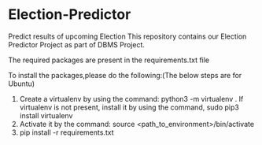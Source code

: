 # Election-Predictor
Predict results of upcoming Election
This repository contains our Election Predictor Project as part of DBMS Project.

The required packages are present in the requirements.txt file

To install the packages,please do the following:(The below steps are for Ubuntu)

1. Create a virtualenv by using the command: python3 -m virtualenv <environment name>. If virtualenv is not present, install it by using the command, sudo pip3 install virtualenv 
2. Activate it by the command: source <path_to_environment>/bin/activate
3. pip install -r requirements.txt
